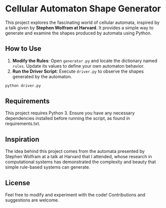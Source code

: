 # Cellular Automaton Shape Generator

This project explores the fascinating world of cellular automata, inspired by a talk given by **Stephen Wolfram at Harvard**. It provides a simple way to generate and examine the shapes produced by automata using Python.

## How to Use

1. **Modify the Rules**: Open `generator.py` and locate the dictionary named `rules`. Update its values to define your own automaton behavior.
2. **Run the Driver Script**: Execute `driver.py` to observe the shapes generated by the automaton.

```bash
python driver.py
```

## Requirements

This project requires Python 3. Ensure you have any necessary dependencies installed before running the script, as found in requirements.txt.

## Inspiration

The idea behind this project comes from the automata presented by Stephen Wolfram at a talk at Harvard that I attended, whose research in computational systems has demonstrated the complexity and beauty that simple rule-based systems can generate.

## License

Feel free to modify and experiment with the code! Contributions and suggestions are welcome.
